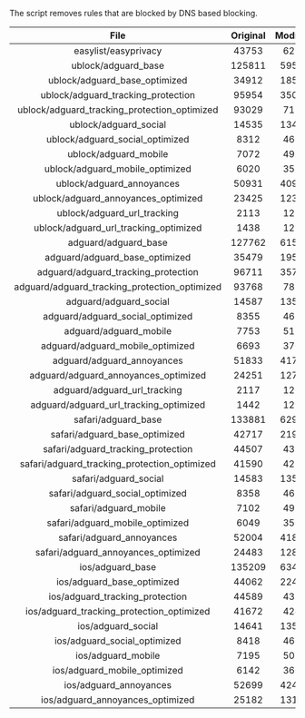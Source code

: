 The script removes rules that are blocked by DNS based blocking.


| File | Original | Modified |
|:----:|:-----:|:-----:|
| easylist/easyprivacy | 43753 | 6235 |
| ublock/adguard_base | 125811 | 59541 |
| ublock/adguard_base_optimized | 34912 | 18504 |
| ublock/adguard_tracking_protection | 95954 | 35087 |
| ublock/adguard_tracking_protection_optimized | 93029 | 7134 |
| ublock/adguard_social | 14535 | 13469 |
| ublock/adguard_social_optimized | 8312 | 4618 |
| ublock/adguard_mobile | 7072 | 4937 |
| ublock/adguard_mobile_optimized | 6020 | 3531 |
| ublock/adguard_annoyances | 50931 | 40916 |
| ublock/adguard_annoyances_optimized | 23425 | 12362 |
| ublock/adguard_url_tracking | 2113 | 1255 |
| ublock/adguard_url_tracking_optimized | 1438 | 1252 |
| adguard/adguard_base | 127762 | 61587 |
| adguard/adguard_base_optimized | 35479 | 19529 |
| adguard/adguard_tracking_protection | 96711 | 35790 |
| adguard/adguard_tracking_protection_optimized | 93768 | 7823 |
| adguard/adguard_social | 14587 | 13528 |
| adguard/adguard_social_optimized | 8355 | 4661 |
| adguard/adguard_mobile | 7753 | 5114 |
| adguard/adguard_mobile_optimized | 6693 | 3701 |
| adguard/adguard_annoyances | 51833 | 41744 |
| adguard/adguard_annoyances_optimized | 24251 | 12761 |
| adguard/adguard_url_tracking | 2117 | 1260 |
| adguard/adguard_url_tracking_optimized | 1442 | 1257 |
| safari/adguard_base | 133881 | 62962 |
| safari/adguard_base_optimized | 42717 | 21956 |
| safari/adguard_tracking_protection | 44507 | 4382 |
| safari/adguard_tracking_protection_optimized | 41590 | 4237 |
| safari/adguard_social | 14583 | 13518 |
| safari/adguard_social_optimized | 8358 | 4651 |
| safari/adguard_mobile | 7102 | 4974 |
| safari/adguard_mobile_optimized | 6049 | 3562 |
| safari/adguard_annoyances | 52004 | 41836 |
| safari/adguard_annoyances_optimized | 24483 | 12831 |
| ios/adguard_base | 135209 | 63479 |
| ios/adguard_base_optimized | 44062 | 22471 |
| ios/adguard_tracking_protection | 44589 | 4389 |
| ios/adguard_tracking_protection_optimized | 41672 | 4244 |
| ios/adguard_social | 14641 | 13549 |
| ios/adguard_social_optimized | 8418 | 4665 |
| ios/adguard_mobile | 7195 | 5015 |
| ios/adguard_mobile_optimized | 6142 | 3600 |
| ios/adguard_annoyances | 52699 | 42422 |
| ios/adguard_annoyances_optimized | 25182 | 13123 |